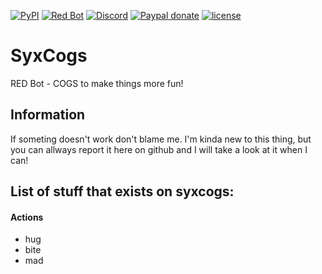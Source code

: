 [![PyPI](https://img.shields.io/badge/Python-3.5-blue.svg?style=flat-square)](https://www.python.org/downloads/) 
[![Red Bot](https://img.shields.io/badge/Discord-Red%20Bot-red.svg?style=flat-square)](https://github.com/Twentysix26/Red-DiscordBot)
[![Discord](https://img.shields.io/discord/102860784329052160.svg?style=flat-square)](https://discord.gg/pH4KDbT)
[![Paypal donate](https://img.shields.io/badge/PayPal-Donate-red.svg?longCache=true&style=flat-square)](paypal.me/dofkis)
[![license](https://img.shields.io/github/license/mashape/apistatus.svg?style=flat-square)](https://github.com/javascripto/syxcogs/blob/master/LICENSE)

# SyxCogs

RED Bot - COGS to make things more fun!

## Information

If someting doesn't work don't blame me. I'm kinda new to this thing, but you can allways report it here on github and I will take a look at it when I can!

## List of stuff that exists on syxcogs:

#### Actions
- hug
- bite
- mad

